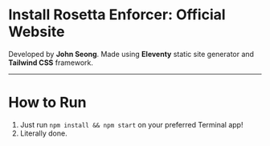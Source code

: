 # Install Rosetta Enforcer: Official Website
Developed by **John Seong**. Made using **Eleventy** static site generator and **Tailwind CSS** framework.

---

# How to Run
1. Just run ```npm install && npm start``` on your preferred Terminal app!
2. Literally done.
